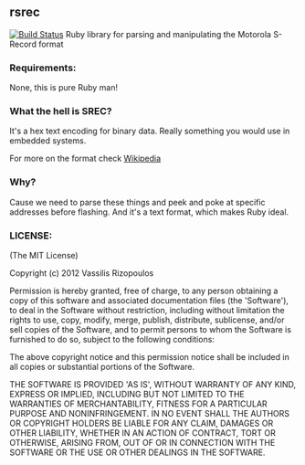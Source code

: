 ## rsrec
[![Build Status](https://secure.travis-ci.org/damphyr/rsrec.png)](http://travis-ci.org/damphyr/rsrec)
Ruby library for parsing and manipulating the Motorola S-Record format

### Requirements:

None, this is pure Ruby man!

### What the hell is SREC?
It's a hex text encoding for binary data. Really something you would use in embedded systems.

For more on the format check [Wikipedia](http://en.wikipedia.org/wiki/SREC_%28file_format%29)

### Why?
Cause we need to parse these things and peek and poke at specific addresses before flashing. And it's a text format, which makes Ruby ideal.

### LICENSE:

(The MIT License)

Copyright (c) 2012 Vassilis Rizopoulos

Permission is hereby granted, free of charge, to any person obtaining
a copy of this software and associated documentation files (the
'Software'), to deal in the Software without restriction, including
without limitation the rights to use, copy, modify, merge, publish,
distribute, sublicense, and/or sell copies of the Software, and to
permit persons to whom the Software is furnished to do so, subject to
the following conditions:

The above copyright notice and this permission notice shall be
included in all copies or substantial portions of the Software.

THE SOFTWARE IS PROVIDED 'AS IS', WITHOUT WARRANTY OF ANY KIND,
EXPRESS OR IMPLIED, INCLUDING BUT NOT LIMITED TO THE WARRANTIES OF
MERCHANTABILITY, FITNESS FOR A PARTICULAR PURPOSE AND NONINFRINGEMENT.
IN NO EVENT SHALL THE AUTHORS OR COPYRIGHT HOLDERS BE LIABLE FOR ANY
CLAIM, DAMAGES OR OTHER LIABILITY, WHETHER IN AN ACTION OF CONTRACT,
TORT OR OTHERWISE, ARISING FROM, OUT OF OR IN CONNECTION WITH THE
SOFTWARE OR THE USE OR OTHER DEALINGS IN THE SOFTWARE.
